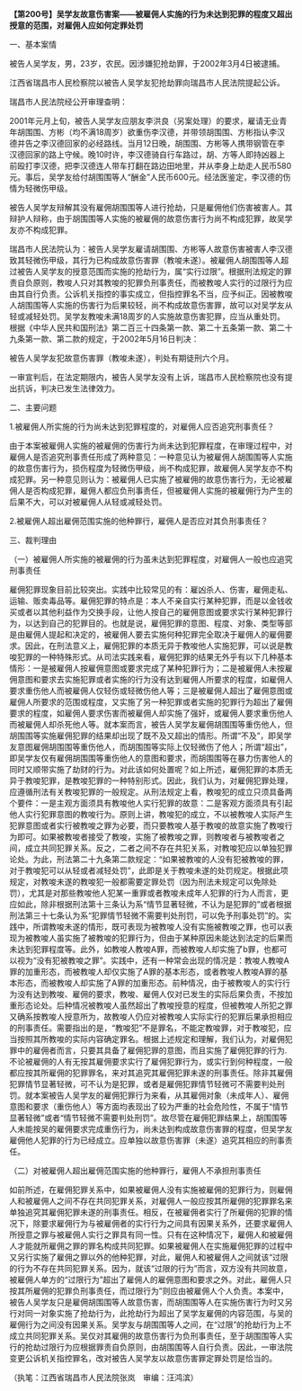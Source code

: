 **【第200号】吴学友故意伤害案——被雇佣人实施的行为未达到犯罪的程度又超出授意的范围，对雇佣人应如何定罪处罚**

一、基本案情

被告人吴学友，男，23岁，农民。因涉嫌犯抢劫罪，于2002年3月4日被逮捕。

江西省瑞昌市人民检察院以被告人吴学友犯抢劫罪向瑞昌市人民法院提起公诉。

瑞昌市人民法院经公开审理查明：

2001年元月上旬，被告人吴学友应朋友李洪良（另案处理）的要求，雇请无业青年胡围围、方彬（均不满18周岁）欲重伤李汉德，并带领胡围围、方彬指认李汉德并告之李汉德回家的必经路线。当月12日晚，胡围围、方彬等人携带钢管在李汉德回家的路上守候。晚10时许，李汉德骑自行车路过，胡、方等人即持凶器上前殴打李汉德，把李汉德连人带车打翻在路边田地里，并从李身上劫走人民币580元。事后，吴学友给付胡围围等人“酬金”人民币600元。经法医鉴定，李汉德的伤情为轻微伤甲级。

被告人吴学友辩解其没有雇佣胡围围等人进行抢劫，只是雇佣他们伤害被害人。其辩护人辩称，由于胡围围等人实施的被雇佣的故意伤害行为尚不构成犯罪，故吴学友亦不构成犯罪。

瑞昌市人民法院认为：被告人吴学友雇请胡围围、方彬等人故意伤害被害人李汉德致其轻微伤甲级，其行为已构成故意伤害罪（教唆未遂）。被雇佣人胡围围等人超过被告人吴学友的授意范围而实施的抢劫行为，属“实行过限”。根据刑法规定的罪责自负原则，教唆人只对其教唆的犯罪负刑事责任，而被教唆人实行的过限行为应由其自行负责。公诉机关指控的事实成立，但指控罪名不当，应予纠正。因被教唆人胡围围等人实施的伤害行为后果较轻，尚不构成故意伤害罪，故可以对吴学友从轻或减轻处罚。吴学友教唆未满18周岁的人实施故意伤害犯罪，应当从重处罚。根据《中华人民共和国刑法》第二百三十四条第一款、第二十五条第一款、第二十九条第一款、第二款的规定，于2002年5月16日判决：

被告人吴学友犯故意伤害罪（教唆未遂），判处有期徒刑六个月。

一审宣判后，在法定期限内，被告人吴学友没有上诉，瑞昌市人民检察院也没有提出抗诉，判决已发生法律效力。

二、主要问题

1.被雇佣人所实施的行为尚未达到犯罪程度的，对雇佣人应否追究刑事责任？

由于本案被雇佣人实施的被雇佣的伤害行为尚未达到犯罪程度，在审理过程中，对雇佣人是否追究刑事责任形成了两种意见：一种意见认为被雇佣人胡围围等人实施的故意伤害行为，损伤程度为轻微伤甲级，尚不构成犯罪，故雇佣人吴学友亦不构成犯罪。另一种意见则认为：被雇佣人已实施了被雇佣的故意伤害行为，无论被雇佣人是否构成犯罪，雇佣人都应负刑事责任，但被雇佣人实施的被雇佣行为产生的后果不大，可以对被雇佣人从轻或减轻处罚。

2.被雇佣人超出雇佣范围实施的他种罪行，雇佣人是否应对其负刑事责任？

三、裁判理由

（一）被雇佣人所实施的被雇佣的行为虽未达到犯罪程度，对雇佣人一般也应追究刑事责任

雇佣犯罪现象目前比较突出。实践中比较常见的有：雇凶杀人、伤害，雇佣走私、运输、贩卖毒品等。雇佣犯罪的特点是：本人不亲自实行某种犯罪，而是以金钱收买或者以其他利益作为交换手段，让他人按自己的雇佣意图或要求实行某种犯罪行为，以达到自己的犯罪目的。也就是说，雇佣犯罪的意图、程度、对象、类型等部是由雇佣人提起和决定的，被雇佣人要去实施何种犯罪完全取决于雇佣人的雇佣要求。因此，在刑法意义上，雇佣犯罪的本质无异于教唆他人实施犯罪，可以说是教唆犯罪的一种特殊形式。从司法实践来看，雇佣犯罪的结果无外乎有以下几种基本情形：一是被雇佣人按雇佣意图或要求完成了某种犯罪行为；二是被雇佣人未按雇佣意图和要求去实施犯罪或者实施的行为没有达到雇佣人所要求的程度，如雇佣人要求重伤他人而被雇佣人仅轻伤或轻微伤他人等；三是被雇佣人超出了雇佣意图或雇佣人所要求的范围或程度，又实施了另一种犯罪或者实施的犯罪行为超出了雇佣要求的程度，如雇佣人要求伤害而被雇佣人却实施了强奸，或雇佣人要求重伤他人而被雇佣人却杀死他人等。就本案而言，被告人吴学友雇佣胡围围等重伤他人，但胡围围等实施雇佣犯罪的结果却出现了既不及又超出的情形。所谓“不及”，即吴学友意图雇佣胡围围等重伤他人，而胡围围等实际上仅轻微伤了他人；所谓“超出”，即吴学友仅有雇佣胡围围等重伤他人的意图和要求，而胡围围等在暴力伤害他人的同时又顺带实施了劫财的行为。对此该如何处置呢？如上所述，雇佣犯罪的本质无异于教唆犯罪，是教唆犯罪的一种特别形式。因此，我们认为，对雇佣犯罪处理，应遵循刑法有关教唆犯罪的一般规定。从刑法规定上看，教唆犯的成立只须具备两个要件：一是主观方面须具有教唆他人实行犯罪的故意：二是客观方面须具有引起他人实行犯罪意图的教唆行为。原则上讲，教唆犯的成立，不以被教唆人实际产生犯罪意图或者实行被教唆之罪为必要，而只要教唆人基于教唆的故意实施了教唆行为即可。如果被教唆者接受了教唆，实施了被教唆之罪，则教唆者与被教唆者之间，成立共同犯罪关系。反之，二者之间不存在共犯关系，对教唆犯应以单独犯罪论处。为此，刑法第二十九条第二款规定：“如果被教唆的人没有犯被教唆的罪，对于教唆犯可以从轻或者减轻处罚”，此即是关于教唆未遂的处罚规定。根据此项规定，对教唆未遂的教唆犯一般都需要定罪处罚（因为刑法未规定可以免除处罚），尤其是对那些教唆他人犯某一重罪或者教唆未成年人犯罪的行为人而言，更应如此，除非根据刑法第十三条认为系“情节显著轻微，不认为是犯罪的”或者根据刑法第三十七条认为系“犯罪情节轻微不需要判处刑罚，可以免予刑事处罚”的。实践中，所谓教唆未遂的情形，既可表现为被教唆人没有实施被教唆之罪，也可以表现为被教唆人虽实施了被教唆的犯罪行为，但由于某种原因未能达到法定的后果而未达到犯罪程度等。此外，如教唆人教唆A罪，而被教唆人却实施了b罪，也都可以视为“没有犯被教唆之罪”。实践中，还有一种常会出现的情况是：教唆人教唆A罪的加重形态，而被教唆人却仅实施了A罪的基本形态，或者教唆人教唆A罪的基本形态，而被教唆人却实施了A罪的加重形态。前种情况，由于被教唆人的实行行为没有达到教唆、雇佣的要求，教唆、雇佣人仅对已发生的实际后果负责，不按加重形态论处。后种情况被教唆人虽然超出了教唆授意的程度，但被教唆人所犯之罪又确系按教唆人授意所为，故教唆人仍应对被教唆人实际实行的犯罪后果承担相应的刑事责任。需要指出的是，“教唆犯”不是罪名，不能定教唆罪，对于教唆犯，应当按照其所教唆的实际内容确定罪名。根据上述规定和理解，我们认为，对雇佣犯罪中的雇佣者而言，只要其具备了雇佣犯罪的意图，而且实施了雇佣犯罪的行为.不论被雇佣的人有无按其雇佣要求实行了雇佣犯罪行为，或实行到何种程度，一般都应按其所雇佣的犯罪罪名，来对其追究其雇佣犯罪未遂的刑事责任。除非其雇佣犯罪情节显著轻微，可不认为是犯罪，或者是雇佣犯罪情节轻微可不需要判处刑罚。就本案被告人吴学友的雇佣犯罪行为来看，从其雇佣对象（未成年人）、雇佣意图和要求（重伤他人）等方面均表现出了较为严重的社会危险性，不属于“情节显著轻微”或者“情节轻微不需要判处刑罚”。故尽管在雇佣犯罪结果上，胡围围等人未能按吴的雇佣要求完成重伤行为，尚未达到构成故意伤害罪的程度，但吴学友雇佣他人犯罪的行为已经成立。应单独以故意伤害罪（未遂）追究其相应的刑事责任。

（二）对被雇佣人超出雇佣范围实施的他种罪行，雇佣人不承担刑事责任

如前所述，在雇佣犯罪关系中，如果被雇佣人没有实施被雇佣的犯罪行为，则雇佣人和被雇佣人之间不存在共同犯罪关系，对雇佣人一般应按其所雇佣的犯罪罪名来单独追究其雇佣犯罪未遂的刑事责任。相反，在被雇佣者实行了所雇佣的犯罪的情况下，除要求雇佣行为与被雇佣者的实行行为之间具有因果关系外，还要求雇佣人所授意之罪与被雇佣人实行之罪具有同一性。只有在这种情况下，雇佣人和被雇佣人才能就所雇佣之罪的罪名构成共同犯罪。如果被雇佣人在实施雇佣犯罪的过程中又另行实施了雇佣之罪以外的他种犯罪，对此，雇佣人和被雇佣人之间就该“过限的行为不存在共同犯罪关系。因为，就该“过限的行为”而言，双方没有共同故意，被雇佣人单方的“过限行为”超出了雇佣人的雇佣意图和要求之外。对此，雇佣人只按其所雇佣的犯罪负刑事责任，而过限行为”则应由被雇佣人个人负责。本案中，被告人吴学友只是雇佣胡围围等人故意伤害，而胡围围等人在实施伤害行为时又另行对同一对象实施了抢劫行为，此抢劫行为超出了吴学友雇佣的内容范围，与吴的雇佣行为之间没有因果关系。吴学友与胡围围等人之间，在“过限”的抢劫行为上不成立共同犯罪关系。吴仅对其雇佣的故意伤害行为负刑事责任，至于胡围围等人实行的抢劫过限行为应根据罪责自负原则，由胡围围等人自行负责。因此，一审法院变更公诉机关指控罪名，改对被告人吴学友以故意伤害罪定罪处罚是恰当的。

（执笔：江西省瑞昌市人民法院张岚　审编：汪鸿滨）